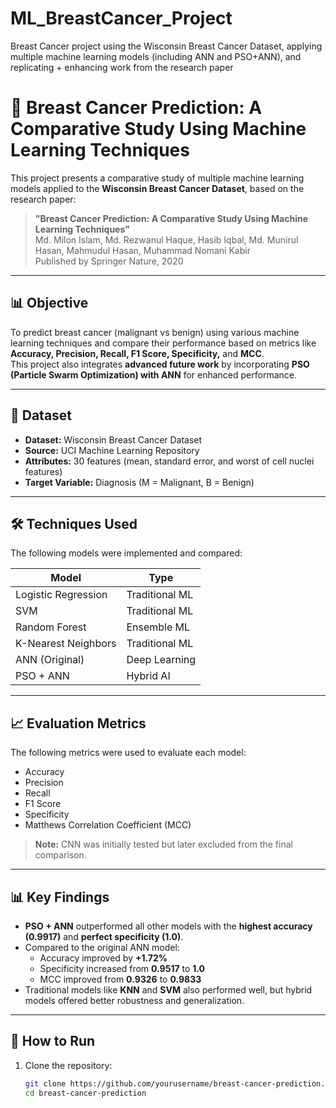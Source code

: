 # ML_BreastCancer_Project
Breast Cancer project using the Wisconsin Breast Cancer Dataset, applying multiple machine learning models (including ANN and PSO+ANN), and replicating + enhancing work from the research paper
# 🧠 Breast Cancer Prediction: A Comparative Study Using Machine Learning Techniques

This project presents a comparative study of multiple machine learning models applied to the **Wisconsin Breast Cancer Dataset**, based on the research paper:

> **"Breast Cancer Prediction: A Comparative Study Using Machine Learning Techniques"**  
> Md. Milon Islam, Md. Rezwanul Haque, Hasib Iqbal, Md. Munirul Hasan, Mahmudul Hasan, Muhammad Nomani Kabir  
> Published by Springer Nature, 2020

---

## 📊 Objective

To predict breast cancer (malignant vs benign) using various machine learning techniques and compare their performance based on metrics like **Accuracy, Precision, Recall, F1 Score, Specificity,** and **MCC**.  
This project also integrates **advanced future work** by incorporating **PSO (Particle Swarm Optimization) with ANN** for enhanced performance.

---

## 📁 Dataset

- **Dataset:** Wisconsin Breast Cancer Dataset
- **Source:** UCI Machine Learning Repository
- **Attributes:** 30 features (mean, standard error, and worst of cell nuclei features)
- **Target Variable:** Diagnosis (M = Malignant, B = Benign)

---

## 🛠️ Techniques Used

The following models were implemented and compared:

| Model               | Type             |
|--------------------|------------------|
| Logistic Regression| Traditional ML   |
| SVM                | Traditional ML   |
| Random Forest      | Ensemble ML      |
| K-Nearest Neighbors| Traditional ML   |
| ANN (Original)     | Deep Learning    |
| PSO + ANN          | Hybrid AI        |

---

## 📈 Evaluation Metrics

The following metrics were used to evaluate each model:

- Accuracy
- Precision
- Recall
- F1 Score
- Specificity
- Matthews Correlation Coefficient (MCC)

> **Note:** CNN was initially tested but later excluded from the final comparison.

---

## 📊 Key Findings

- **PSO + ANN** outperformed all other models with the **highest accuracy (0.9917)** and **perfect specificity (1.0)**.
- Compared to the original ANN model:
  - Accuracy improved by **+1.72%**
  - Specificity increased from **0.9517** to **1.0**
  - MCC improved from **0.9326** to **0.9833**
- Traditional models like **KNN** and **SVM** also performed well, but hybrid models offered better robustness and generalization.

---

## 📌 How to Run

1. Clone the repository:
   ```bash
   git clone https://github.com/yourusername/breast-cancer-prediction.git
   cd breast-cancer-prediction
